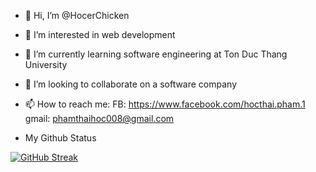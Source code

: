 - 👋 Hi, I’m @HocerChicken
- 👀 I’m interested in web development 

- 🌱 I’m currently learning software engineering at Ton Duc Thang University
- 💞️ I’m looking to collaborate on a software company
- 📫 How to reach me:
FB: https://www.facebook.com/hocthai.pham.1
gmail: phamthaihoc008@gmail.com

- My Github Status

[![GitHub Streak](https://streak-stats.demolab.com/?user=HocerChicken)](https://git.io/streak-stats)
<!---
HocerChicken/HocerChicken is a ✨ special ✨ repository because its `README.md` (this file) appears on your GitHub profile.
You can click the Preview link to take a look at your changes.
--->

